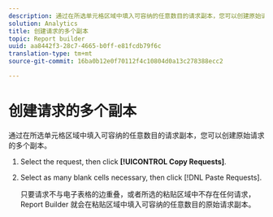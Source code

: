 ```yaml
---
description: 通过在所选单元格区域中填入可容纳的任意数目的请求副本，您可以创建原始请求的多个副本。
solution: Analytics
title: 创建请求的多个副本
topic: Report builder
uuid: aa8442f3-28c7-4665-b0ff-e81fcdb79f6c
translation-type: tm+mt
source-git-commit: 16ba0b12e0f70112f4c10804d0a13c278388ecc2

---
```



# 创建请求的多个副本

通过在所选单元格区域中填入可容纳的任意数目的请求副本，您可以创建原始请求的多个副本。

1. Select the request, then click **[!UICONTROL Copy Requests]**.
1. Select as many blank cells necessary, then click [!DNL Paste Requests].

   只要请求不与电子表格的边重叠，或者所选的粘贴区域中不存在任何请求，Report Builder 就会在粘贴区域中填入可容纳的任意数目的原始请求副本。
